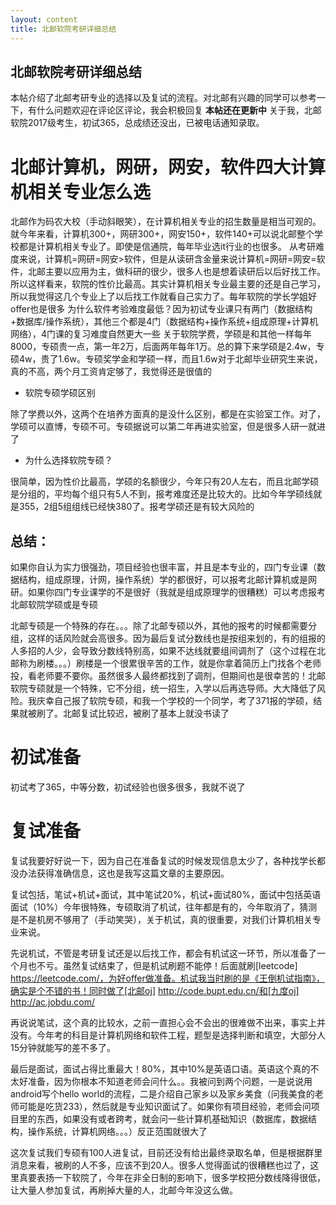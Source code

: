 ```yaml
---
layout: content
title: 北邮软院考研详细总结
---
```


## 北邮软院考研详细总结
本帖介绍了北邮考研专业的选择以及复试的流程。对北邮有兴趣的同学可以参考一下，有什么问题欢迎在评论区评论，我会积极回复
**本帖还在更新中**
关于我，北邮软院2017级考生，初试365，总成绩还没出，已被电话通知录取。

# 北邮计算机，网研，网安，软件四大计算机相关专业怎么选
 北邮作为码农大校（手动斜眼笑），在计算机相关专业的招生数量是相当可观的。就今年来看，计算机300+，网研300+，网安150+，软件140+可以说北邮整个学校都是计算机相关专业了。即使是信通院，每年毕业选it行业的也很多。
 从考研难度来说，计算机=网研=网安>软件，但是从读研含金量来说计算机=网研=网安=软件，北邮主要以应用为主，做科研的很少，很多人也是想着读研后以后好找工作。所以这样看来，软院的性价比最高。其实计算机相关专业最主要的还是自己学习，所以我觉得这几个专业上了以后找工作就看自己实力了。每年软院的学长学姐好offer也是很多
 为什么软件考验难度最低？因为初试专业课只有两门（数据结构+数据库/操作系统），其他三个都是4门（数据结构+操作系统+组成原理+计算机网络），4门课的复习难度自然更大一些
 关于软院学费，学硕是和其他一样每年8000，专硕贵一点，第一年2万，后面两年每年1万。总的算下来学硕是2.4w，专硕4w，贵了1.6w。专硕奖学金和学硕一样，而且1.6w对于北邮毕业研究生来说，真的不高，两个月工资肯定够了，我觉得还是很值的
 
* 软院专硕学硕区别

除了学费以外，这两个在培养方面真的是没什么区别，都是在实验室工作。对了，学硕可以直博，专硕不可。专硕据说可以第二年再进实验室，但是很多人研一就进了

* 为什么选择软院专硕？ 

很简单，因为性价比最高，学硕的名额很少，今年只有20人左右，而且北邮学硕是分组的，平均每个组只有5人不到，报考难度还是比较大的。比如今年学硕线就是355，2组5组组线已经快380了。报考学硕还是有较大风险的

## 总结：
如果你自认为实力很强劲，项目经验也很丰富，并且是本专业的，四门专业课（数据结构，组成原理，计网，操作系统）学的都很好，可以报考北邮计算机或是网研。如果你四门专业课学的不是很好（我就是组成原理学的很糟糕）可以考虑报考北邮软院学硕或是专硕

北邮专硕是一个特殊的存在。。。除了北邮专硕以外，其他的报考的时候都需要分组，这样的话风险就会高很多。因为最后复试分数线也是按组来划的，有的组报的人多招的人少，会导致分数线特别高，如果不达线就要组间调剂了（这个过程在北邮称为刷楼。。。）刷楼是一个很累很辛苦的工作，就是你拿着简历上门找各个老师投，看老师要不要你。虽然很多人最终都找到了调剂，但期间也是很幸苦的！北邮软院专硕就是一个特殊，它不分组，统一招生，入学以后再选导师。大大降低了风险。我庆幸自己报了软院专硕，和我一个学校的一个同学，考了371报的学硕，结果就被刷了。北邮复试比较迟，被刷了基本上就没书读了

# 初试准备
 初试考了365，中等分数，初试经验也很多很多，我就不说了

# 复试准备

复试我要好好说一下，因为自己在准备复试的时候发现信息太少了，各种找学长都没办法获得准确信息，这也是我写这篇文章的主要原因。

复试包括，笔试+机试+面试，其中笔试20%，机试+面试80%，面试中包括英语面试（10%）今年很特殊，专硕取消了机试，往年都是有的，今年取消了，猜测是不是机房不够用了（手动笑哭），关于机试，真的很重要，对我们计算机相关专业来说。

先说机试，不管是考研复试还是以后找工作，都会有机试这一环节，所以准备了一个月也不亏。虽然复试结束了，但是机试刷题不能停！后面就刷[leetcode] https://leetcode.com/，为好offer做准备。机试我当时刷的是《王倒机试指南》，确实是个不错的书！同时做了[北邮oj] http://code.bupt.edu.cn/和[九度oj] http://ac.jobdu.com/

再说说笔试，这个真的比较水，之前一直担心会不会出的很难做不出来，事实上并没有。今年考的科目是计算机网络和软件工程，题型是选择判断和填空，大部分人15分钟就能写的差不多了。

最后是面试，面试占得比重最大！80%，其中10%是英语口语。英语这个真的不太好准备，因为你根本不知道老师会问什么。。我被问到两个问题，一是说说用android写个hello world的流程，二是介绍自己家乡以及家乡美食（问我美食的老师可能是吃货233），然后就是专业知识面试了。如果你有项目经验，老师会问项目里的东西，如果没有或者跨考，就会问一些计算机基础知识（数据库，数据结构，操作系统，计算机网络。。。）反正范围就很大了

这次复试我们专硕有100人进复试，目前还没有给出最终录取名单，但是根据群里消息来看，被刷的人不多，应该不到20人。很多人觉得面试的很糟糕也过了，这里真要表扬一下软院了，今年在非全日制的影响下，很多学校把分数线降得很低，让大量人参加复试，再刷掉大量的人，北邮今年没这么做。




